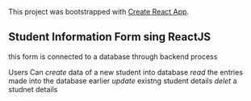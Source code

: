 This project was bootstrapped with [Create React App](https://github.com/facebook/create-react-app).

## Student Information Form sing ReactJS 

this form is connected to a database through backend process

Users Can
 *_create_* data of a new student into database
 *_read_* the entries made into the database earlier 
 *_update_* existng student details 
 *_delet_* a studnet details